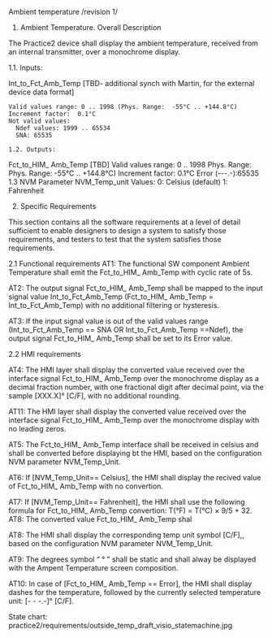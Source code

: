 Ambient temperature
	/revision 1/

1.  Ambient Temperature. Overall Description  

The Practice2 device shall display the ambient temperature, received from an internal transmitter, over a monochrome display.

1.1. Inputs:

Int_to_Fct_Amb_Temp
	[TBD- additional synch with Martin, for the external device data format]
	
	Valid values range: 0 .. 1998 (Phys. Range:  -55°C .. +144.8°C)
	Increment factor:  0.1°C
	Not valid values:
	  Ndef values: 1999 .. 65534
	  SNA: 65535
	
	1.2. Outputs:
Fct_to_HIM_ Amb_Temp
	[TBD]
	Valid values range: 0 .. 1998
	Phys. Range:  Phys. Range:  -55°C .. +144.8°C)
	Increment factor:  0.1°C
	Error (---.-):65535
1.3 NVM Parameter
	NVM_Temp_unit
	Values:
	    0: Celsius (default) 
	    1: Fahrenheit	

2.  Specific Requirements  

This section contains all the software requirements at a level of detail sufficient to enable designers to design a system to satisfy those requirements, and testers to test that the system satisfies those requirements.

2.1 Functional requirements
AT1: 	The functional SW component Ambient Temperature shall emit the Fct_to_HIM_ Amb_Temp with cyclic rate of 5s.

AT2: 	The output signal Fct_to_HIM_ Amb_Temp shall be mapped to the input signal value Int_to_Fct_Amb_Temp (Fct_to_HIM_ Amb_Temp = Int_to_Fct_Amb_Temp) with no additional filtering or hysteresis.

AT3:	 If the input signal value is out of the valid values range (Int_to_Fct_Amb_Temp == SNA OR  Int_to_Fct_Amb_Temp ==Ndef), the output signal Fct_to_HIM_ Amb_Temp shall be set to its  Error value.

2.2 HMI requirements

AT4: 	The HMI layer shall display the converted value received over the interface signal Fct_to_HIM_ Amb_Temp over the monochrome display as a decimal fraction number, with one fractional digit after decimal point, via the sample [XXX.X]° [C/F], with no additional rounding.

AT11:	The HMI layer shall display the converted value received over the interface signal Fct_to_HIM_ Amb_Temp over the monochrome display with no leading zeros.

AT5: 	The Fct_to_HIM_ Amb_Temp interface shall be received in celsius and shall be converted before displaying bt the HMI, based on the configuration NVM parameter NVM_Temp_Unit.

AT6:	If [NVM_Temp_Unit== Celsius], the HMI shall display the recived value of Fct_to_HIM_ Amb_Temp with no convertion.

AT7: 	If [NVM_Temp_Unit== Fahrenheit], the HMI shall use the following formula for Fct_to_HIM_ Amb_Temp convertion: T(°F) = T(°C) × 9/5 + 32.
AT8: The converted value Fct_to_HIM_ Amb_Temp shal

AT8: 	The HMI shall display the corresponding temp unit symbol [C/F],, based on the configuration NVM parameter NVM_Temp_Unit.

AT9: 	The degrees symbol “ ° ” shall be static and  shall alway  be displayed with the Ampent Temperature screen composition. 

AT10: In case of [Fct_to_HIM_ Amb_Temp == Error], the HMI shall display dashes for the temperature, followed by the currently selected temperature unit: [- - -.-]° [C/F].


State chart:
 practice2/requirements/outside_temp_draft_visio_statemachine.jpg 
